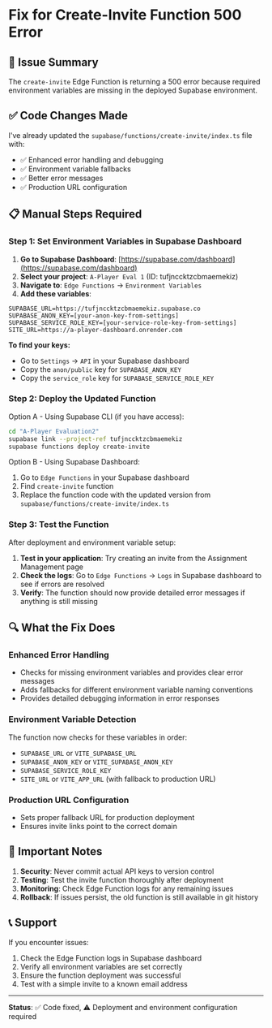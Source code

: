 # Fix for Create-Invite Function 500 Error

## 🚨 Issue Summary
The `create-invite` Edge Function is returning a 500 error because required environment variables are missing in the deployed Supabase environment.

## ✅ Code Changes Made
I've already updated the `supabase/functions/create-invite/index.ts` file with:
- ✅ Enhanced error handling and debugging
- ✅ Environment variable fallbacks  
- ✅ Better error messages
- ✅ Production URL configuration

## 📋 Manual Steps Required

### Step 1: Set Environment Variables in Supabase Dashboard

1. **Go to Supabase Dashboard**: [https://supabase.com/dashboard](https://supabase.com/dashboard)
2. **Select your project**: `A-Player Eval 1` (ID: tufjnccktzcbmaemekiz)
3. **Navigate to**: `Edge Functions` → `Environment Variables`
4. **Add these variables**:

```env
SUPABASE_URL=https://tufjnccktzcbmaemekiz.supabase.co
SUPABASE_ANON_KEY=[your-anon-key-from-settings]
SUPABASE_SERVICE_ROLE_KEY=[your-service-role-key-from-settings]
SITE_URL=https://a-player-dashboard.onrender.com
```

**To find your keys:**
- Go to `Settings` → `API` in your Supabase dashboard
- Copy the `anon/public` key for `SUPABASE_ANON_KEY`
- Copy the `service_role` key for `SUPABASE_SERVICE_ROLE_KEY`

### Step 2: Deploy the Updated Function

Option A - Using Supabase CLI (if you have access):
```bash
cd "A-Player Evaluation2"
supabase link --project-ref tufjnccktzcbmaemekiz
supabase functions deploy create-invite
```

Option B - Using Supabase Dashboard:
1. Go to `Edge Functions` in your Supabase dashboard
2. Find `create-invite` function
3. Replace the function code with the updated version from `supabase/functions/create-invite/index.ts`

### Step 3: Test the Function

After deployment and environment variable setup:

1. **Test in your application**: Try creating an invite from the Assignment Management page
2. **Check the logs**: Go to `Edge Functions` → `Logs` in Supabase dashboard to see if errors are resolved
3. **Verify**: The function should now provide detailed error messages if anything is still missing

## 🔍 What the Fix Does

### Enhanced Error Handling
- Checks for missing environment variables and provides clear error messages
- Adds fallbacks for different environment variable naming conventions
- Provides detailed debugging information in error responses

### Environment Variable Detection
The function now checks for these variables in order:
- `SUPABASE_URL` or `VITE_SUPABASE_URL`
- `SUPABASE_ANON_KEY` or `VITE_SUPABASE_ANON_KEY`  
- `SUPABASE_SERVICE_ROLE_KEY`
- `SITE_URL` or `VITE_APP_URL` (with fallback to production URL)

### Production URL Configuration
- Sets proper fallback URL for production deployment
- Ensures invite links point to the correct domain

## 🚨 Important Notes

1. **Security**: Never commit actual API keys to version control
2. **Testing**: Test the invite function thoroughly after deployment
3. **Monitoring**: Check Edge Function logs for any remaining issues
4. **Rollback**: If issues persist, the old function is still available in git history

## 📞 Support

If you encounter issues:
1. Check the Edge Function logs in Supabase dashboard
2. Verify all environment variables are set correctly
3. Ensure the function deployment was successful
4. Test with a simple invite to a known email address

---

**Status**: ✅ Code fixed, ⚠️ Deployment and environment configuration required
